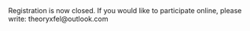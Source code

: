 
<html>

<style type="text/css">
.page-header {
  color: white;
  text-align: center;
  background-color: white;
  background-image: url("./images/FELheader.png");
  background-repeat: no-repeat;
  background-size: cover;
  margin: 0 auto;

}
</style>
<body>
Registration is now closed. If you would like to participate online, please write: theoryxfel@outlook.com
<!--<iframe src="https://framaforms.org/registration-workshop-theoryxfel-1718114984" width="100%" height="800" border="0"></iframe>-->
</body>
</html>
